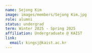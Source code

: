 ```yaml
---
name: Sejong Kim
image: images/members/Sejong Kim.jpg
role: alumni
status: undergrad
term: Winter 2025 - Spring 2025
affiliation: Undergraduate @ KAIST
link:
  email: kingsj@kaist.ac.kr
---
```

